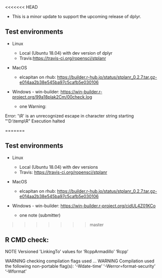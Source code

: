 <<<<<<< HEAD
* This is a minor update to support the upcoming release of dplyr.

## Test environments

* Linux
  - Local (Ubuntu 18.04) with dev version of dplyr
  - Travis:https://travis-ci.org/ropensci/stplanr
  
* MacOS
  - elcapitan on rhub: https://builder.r-hub.io/status/stplanr_0.2.7.tar.gz-e014aa2b38e545ba97c5cafb5e030106

* Windows - win-builder: https://win-builder.r-project.org/99a18plak2Cm/00check.log
  - one Warning: 
  
Error: '\R' is an unrecognized escape in character string starting "'D:\temp\R"
Execution halted

    
=======
## Test environments

* Linux
  - Local (Ubuntu 18.04) with dev versions
  - Travis: https://travis-ci.org/ropensci/stplanr
  
* MacOS
  - elcapitan on rhub: https://builder.r-hub.io/status/stplanr_0.2.7.tar.gz-e014aa2b38e545ba97c5cafb5e030106

* Windows - win-builder: https://win-builder.r-project.org/cidUL4Z01KCo
  - one note (submitter) 
  
>>>>>>> master
## R CMD check:

NOTE
Versioned 'LinkingTo' values for
  ‘RcppArmadillo’ ‘Rcpp’
  
WARNING
checking compilation flags used ... WARNING
Compilation used the following non-portable flag(s):
  ‘-Wdate-time’ ‘-Werror=format-security’ ‘-Wformat’